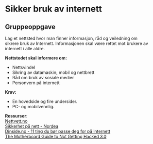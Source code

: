 # Sikker bruk av internett

## Gruppeoppgave
Lag et nettsted hvor man finner informasjon, råd og veiledning om sikrere bruk av Internett. Informasjonen skal være rettet mot brukere av internett i alle aldre.  

**Nettstedet skal informere om:**
- Nettsvindel
- Sikring av datamaskin, mobil og nettbrett
- Råd om bruk av sosiale medier
- Personvern på internett  

**Krav:**
- En hovedside og fire undersider.
- PC- og mobilvennlig.

**Ressurser:**  
[Nettvett.no](https://nettvett.no/veiledninger/)  
[Sikkerhet på nett - Nordea](https://www.nordea.no/privat/kundeservice/sikkerhet/)  
[Dinside.no - 11 ting du bør passe deg for på internett](https://www.dinside.no/data/11-ting-du-bor-passe-deg-for-pa-internett/60962963)  
[The Motherboard Guide to Not Getting Hacked 3.0](https://motherboard.vice.com/en_us/article/d3devm/motherboard-guide-to-not-getting-hacked-online-safety-guide)  
